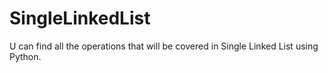 # SingleLinkedList
U can find all the operations that will be covered in Single Linked List using Python.
